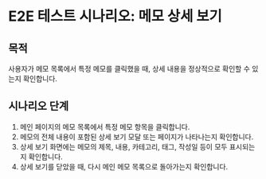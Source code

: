 # E2E 테스트 시나리오: 메모 상세 보기

## 목적

사용자가 메모 목록에서 특정 메모를 클릭했을 때, 상세 내용을 정상적으로 확인할 수 있는지 확인합니다.

## 시나리오 단계

1. 메인 페이지의 메모 목록에서 특정 메모 항목을 클릭합니다.
2. 메모의 전체 내용이 포함된 상세 보기 모달 또는 페이지가 나타나는지 확인합니다.
3. 상세 보기 화면에는 메모의 제목, 내용, 카테고리, 태그, 작성일 등이 모두 표시되는지 확인합니다.
4. 상세 보기를 닫았을 때, 다시 메인 메모 목록으로 돌아가는지 확인합니다.
